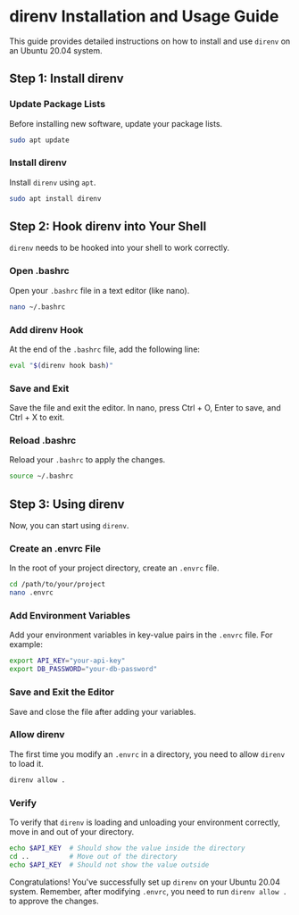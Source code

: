 
# direnv Installation and Usage Guide

This guide provides detailed instructions on how to install and use `direnv` on an Ubuntu 20.04 system.

## Step 1: Install direnv

### Update Package Lists
Before installing new software, update your package lists.

```bash
sudo apt update
```

### Install direnv
Install `direnv` using `apt`.

```bash
sudo apt install direnv
```

## Step 2: Hook direnv into Your Shell

`direnv` needs to be hooked into your shell to work correctly.

### Open .bashrc
Open your `.bashrc` file in a text editor (like nano).

```bash
nano ~/.bashrc
```

### Add direnv Hook
At the end of the `.bashrc` file, add the following line:

```bash
eval "$(direnv hook bash)"
```

### Save and Exit
Save the file and exit the editor. In nano, press Ctrl + O, Enter to save, and Ctrl + X to exit.

### Reload .bashrc
Reload your `.bashrc` to apply the changes.

```bash
source ~/.bashrc
```

## Step 3: Using direnv

Now, you can start using `direnv`.

### Create an .envrc File
In the root of your project directory, create an `.envrc` file.

```bash
cd /path/to/your/project
nano .envrc
```

### Add Environment Variables
Add your environment variables in key-value pairs in the `.envrc` file. For example:

```bash
export API_KEY="your-api-key"
export DB_PASSWORD="your-db-password"
```

### Save and Exit the Editor
Save and close the file after adding your variables.

### Allow direnv
The first time you modify an `.envrc` in a directory, you need to allow `direnv` to load it.

```bash
direnv allow .
```

### Verify
To verify that `direnv` is loading and unloading your environment correctly, move in and out of your directory.

```bash
echo $API_KEY  # Should show the value inside the directory
cd ..          # Move out of the directory
echo $API_KEY  # Should not show the value outside
```

Congratulations! You've successfully set up `direnv` on your Ubuntu 20.04 system. Remember, after modifying `.envrc`, you need to run `direnv allow .` to approve the changes.